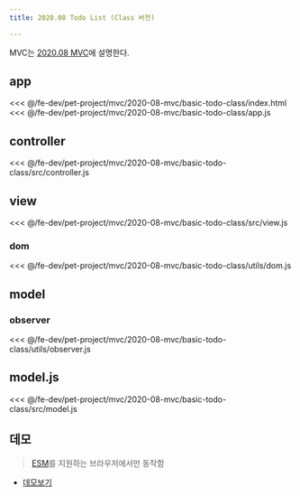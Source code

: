 ```yaml
---
title: 2020.08 Todo List (Class 버전) 

---
```


MVC는 [2020.08 MVC](/fe-dev/pet-project/mvc/2020-08-mvc.html)에 설명한다.

## app
<<< @/fe-dev/pet-project/mvc/2020-08-mvc/basic-todo-class/index.html
<<< @/fe-dev/pet-project/mvc/2020-08-mvc/basic-todo-class/app.js

## controller
<<< @/fe-dev/pet-project/mvc/2020-08-mvc/basic-todo-class/src/controller.js

## view
<<< @/fe-dev/pet-project/mvc/2020-08-mvc/basic-todo-class/src/view.js

### dom
<<< @/fe-dev/pet-project/mvc/2020-08-mvc/basic-todo-class/utils/dom.js

## model
### observer
<<< @/fe-dev/pet-project/mvc/2020-08-mvc/basic-todo-class/utils/observer.js

## model.js
<<< @/fe-dev/pet-project/mvc/2020-08-mvc/basic-todo-class/src/model.js
 
## 데모
> [ESM](https://developer.mozilla.org/ko/docs/Web/JavaScript/Guide/Modules)를 지원하는 브라우저에서만 동작함

- [데모보기](https://the-next-web-research-lab.github.io/docs/fe-dev/pet-project/mvc/2020-08-mvc/basic-todo-class/index.html)
